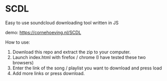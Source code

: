 # SCDL
Easy to use soundcloud downloading tool written in JS

demo: https://cornehoeving.nl/SCDL

How to use:
1. Download this repo and extract the zip to your computer.
2. Launch index.html with firefox / chrome (I have tested these two browsers)
3. Enter the link of the song / playlist you want to download and press load
4. Add more links or press download.
